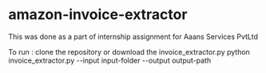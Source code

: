 # amazon-invoice-extractor

This was done as a part of internship assignment for Aaans Services PvtLtd

To run :
clone the repository or download the invoice_extractor.py
python invoice_extractor.py --input input-folder --output output-path   
